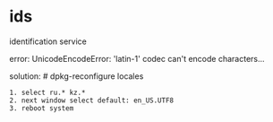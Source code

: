 # ids
identification service

error:
    UnicodeEncodeError: 'latin-1' codec can't encode characters... 

solution:
    # dpkg-reconfigure locales

    1. select ru.* kz.*
    2. next window select default: en_US.UTF8
    3. reboot system
